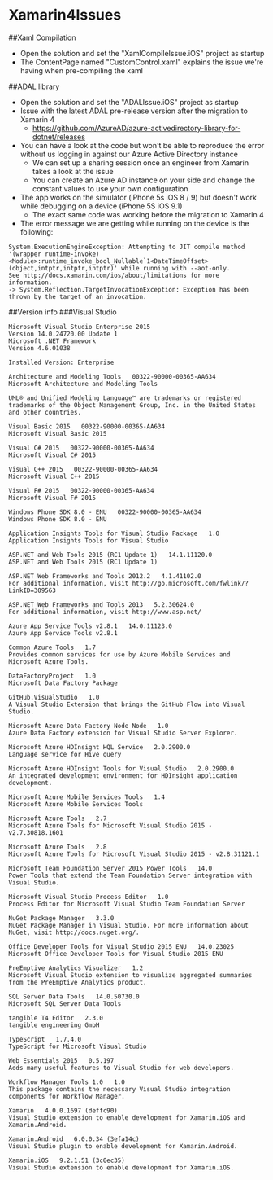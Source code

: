 # Xamarin4Issues
##Xaml Compilation
- Open the solution and set the "XamlCompileIssue.iOS" project as startup
- The ContentPage named "CustomControl.xaml" explains the issue we're having when pre-compiling the xaml

##ADAL library
- Open the solution and set the "ADALIssue.iOS" project as startup
- Issue with the latest ADAL pre-release version after the migration to Xamarin 4
    - https://github.com/AzureAD/azure-activedirectory-library-for-dotnet/releases
- You can have a look at the code but won't be able to reproduce the error without us logging in against our Azure Active Directory instance
    - We can set up a sharing session once an engineer from Xamarin takes a look at the issue
    - You can create an Azure AD instance on your side and change the constant values to use your own configuration
- The app works on the simulator (iPhone 5s iOS 8 / 9) but doesn't work while debugging on a device (iPhone 5S iOS 9.1)
    - The exact same code was working before the migration to Xamarin 4
- The error message we are getting while running on the device is the following:
```
System.ExecutionEngineException: Attempting to JIT compile method '(wrapper runtime-invoke) <Module>:runtime_invoke_bool_Nullable`1<DateTimeOffset> (object,intptr,intptr,intptr)' while running with --aot-only. 
See http://docs.xamarin.com/ios/about/limitations for more information.
-> System.Reflection.TargetInvocationException: Exception has been thrown by the target of an invocation.
```

##Version info
###Visual Studio
```
Microsoft Visual Studio Enterprise 2015
Version 14.0.24720.00 Update 1
Microsoft .NET Framework
Version 4.6.01038

Installed Version: Enterprise

Architecture and Modeling Tools   00322-90000-00365-AA634
Microsoft Architecture and Modeling Tools
    
UML® and Unified Modeling Language™ are trademarks or registered trademarks of the Object Management Group, Inc. in the United States and other countries.

Visual Basic 2015   00322-90000-00365-AA634
Microsoft Visual Basic 2015

Visual C# 2015   00322-90000-00365-AA634
Microsoft Visual C# 2015

Visual C++ 2015   00322-90000-00365-AA634
Microsoft Visual C++ 2015

Visual F# 2015   00322-90000-00365-AA634
Microsoft Visual F# 2015

Windows Phone SDK 8.0 - ENU   00322-90000-00365-AA634
Windows Phone SDK 8.0 - ENU

Application Insights Tools for Visual Studio Package   1.0
Application Insights Tools for Visual Studio

ASP.NET and Web Tools 2015 (RC1 Update 1)   14.1.11120.0
ASP.NET and Web Tools 2015 (RC1 Update 1)

ASP.NET Web Frameworks and Tools 2012.2   4.1.41102.0
For additional information, visit http://go.microsoft.com/fwlink/?LinkID=309563

ASP.NET Web Frameworks and Tools 2013   5.2.30624.0
For additional information, visit http://www.asp.net/

Azure App Service Tools v2.8.1   14.0.11123.0
Azure App Service Tools v2.8.1

Common Azure Tools   1.7
Provides common services for use by Azure Mobile Services and Microsoft Azure Tools.

DataFactoryProject   1.0
Microsoft Data Factory Package

GitHub.VisualStudio   1.0
A Visual Studio Extension that brings the GitHub Flow into Visual Studio.

Microsoft Azure Data Factory Node Node   1.0
Azure Data Factory extension for Visual Studio Server Explorer.

Microsoft Azure HDInsight HQL Service   2.0.2900.0
Language service for Hive query

Microsoft Azure HDInsight Tools for Visual Studio   2.0.2900.0
An integrated development environment for HDInsight application development.

Microsoft Azure Mobile Services Tools   1.4
Microsoft Azure Mobile Services Tools

Microsoft Azure Tools   2.7
Microsoft Azure Tools for Microsoft Visual Studio 2015 - v2.7.30818.1601

Microsoft Azure Tools   2.8
Microsoft Azure Tools for Microsoft Visual Studio 2015 - v2.8.31121.1

Microsoft Team Foundation Server 2015 Power Tools   14.0
Power Tools that extend the Team Foundation Server integration with Visual Studio.

Microsoft Visual Studio Process Editor   1.0
Process Editor for Microsoft Visual Studio Team Foundation Server

NuGet Package Manager   3.3.0
NuGet Package Manager in Visual Studio. For more information about NuGet, visit http://docs.nuget.org/.

Office Developer Tools for Visual Studio 2015 ENU   14.0.23025
Microsoft Office Developer Tools for Visual Studio 2015 ENU

PreEmptive Analytics Visualizer   1.2
Microsoft Visual Studio extension to visualize aggregated summaries from the PreEmptive Analytics product.

SQL Server Data Tools   14.0.50730.0
Microsoft SQL Server Data Tools

tangible T4 Editor   2.3.0
tangible engineering GmbH

TypeScript   1.7.4.0
TypeScript for Microsoft Visual Studio

Web Essentials 2015   0.5.197
Adds many useful features to Visual Studio for web developers.

Workflow Manager Tools 1.0   1.0
This package contains the necessary Visual Studio integration components for Workflow Manager.

Xamarin   4.0.0.1697 (deffc90)
Visual Studio extension to enable development for Xamarin.iOS and Xamarin.Android.

Xamarin.Android   6.0.0.34 (3efa14c)
Visual Studio plugin to enable development for Xamarin.Android.

Xamarin.iOS   9.2.1.51 (3c0ec35)
Visual Studio extension to enable development for Xamarin.iOS.
```
